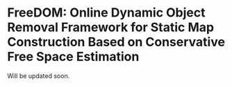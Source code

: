 # FreeDOM: Online Dynamic Object Removal Framework for Static Map Construction Based on Conservative Free Space Estimation

Will be updated soon.
